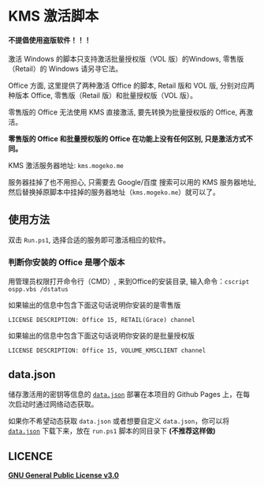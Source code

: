 # KMS 激活脚本
#### 不提倡使用盗版软件！！！

激活 Windows 的脚本只支持激活批量授权版（VOL 版）的Windows, 零售版（Retail）的 Windows 请另寻它法。

Office 方面, 这里提供了两种激活 Office 的脚本, Retail 版和 VOL 版, 分别对应两种版本 Office, 零售版（Retail 版）和批量授权版（VOL 版）。

零售版的 Office 无法使用 KMS 直接激活, 要先转换为批量授权版的 Office, 再激活。

**零售版的 Office 和批量授权版的 Office 在功能上没有任何区别, 只是激活方式不同。**

KMS 激活服务器地址: `kms.mogeko.me`

服务器挂掉了也不用担心, 只需要去 Google/百度 搜索可以用的 KMS 服务器地址, 然后替换掉原脚本中挂掉的服务器地址（`kms.mogeko.me`）就可以了。

## 使用方法

双击 `Run.ps1`, 选择合适的服务即可激活相应的软件。

### 判断你安装的 Office 是哪个版本

用管理员权限打开命令行（CMD）, 来到Office的安装目录, 输入命令：`cscript ospp.vbs /dstatus `

如果输出的信息中包含下面这句话说明你安装的是零售版

```
LICENSE DESCRIPTION: Office 15, RETAIL(Grace) channel
```

如果输出的信息中包含下面这句话说明你安装的是批量授权版

```
LICENSE DESCRIPTION: Office 15, VOLUME_KMSCLIENT channel
```

## data.json

储存激活用的密钥等信息的 [`data.json`](https://mogeko.github.io/kms/data.json) 部署在本项目的 Github Pages 上，在每次启动时通过网络动态获取。

如果你不希望动态获取 `data.json` 或者想要自定义 `data.json`，你可以将 [`data.json`](https://mogeko.github.io/kms/data.json) 下载下来，放在 `run.ps1` 脚本的同目录下 **(不推荐这样做)**

## LICENCE

[**GNU General Public License v3.0**](https://github.com/Mogeko/KMS/blob/master/LICENSE)
